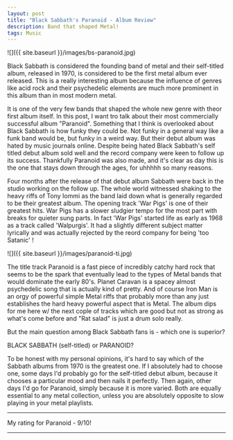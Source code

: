 ```yaml
---
layout: post
title: "Black Sabbath's Paranoid - Album Review"
description: Band that shaped Metal!
tags: Music
---
```


![]({{ site.baseurl }}/images/bs-paranoid.jpg)

Black Sabbath is considered the founding band of metal and their self-titled album, released in 1970,
is considered to be the first metal album ever released. This is a really interesting album because the 
influence of genres like acid rock and their psychedelic elements are much more prominent in this album than 
in most modern metal.

It is one of the very few bands that shaped the whole new genre with theor first album itself. In this post, I want tro talk about their most commercially successful album "Paranoid".
Something that I think is overlooked about Black Sabbath is how funky they could be. Not funky in a general way like a funk band would be, but funky in a weird way.
But their debut album was hated by music journals online. Despite being hated Black Sabbath's self titled debut album sold well and the record company were keen to follow up its success.
Thankfully Paranoid was also made, and it's clear as day this is the one that stays down through the ages, for uhhhhh so many reasons.

Four months after the release of that debut album Sabbath were back in the studio working on the follow up. The whole world witnessed shaking to the heavy riffs of Tony Iommi as the 
band laid down what is generally regarded to be their greatest album. The opening track 'War Pigs' is one of their greatest hits. War Pigs has a slower sludgier tempo for the most part with breaks for quieter sung parts.
In fact 'War Pigs' started life as early as 1968 as a track called 'Walpurgis'. 
It had a slightly different subject matter lyrically and was actually rejected by the reord company for being 'too Satanic' !

![]({{ site.baseurl }}/images/paranoid-ti.jpg)

The title track Paranoid is a fast piece of incredibly catchy 
hard rock that seems to be the spark that eventually lead to the types of Metal bands that would dominate the early 80's. Planet Caravan is a
spacey almost psychedelic song that is actually kind of pretty. 
And of course Iron Man is an orgy of powerful simple Metal riffs that probably more than any just establishes the hard heavy powerful aspect that is Metal. The album dips for me here w/ the next cople of tracks which are good but not as strong as what's come before and "Rat salad" is just a drum solo really.

But the main question among Black Sabbath fans is - which one is superior?

BLACK SABBATH (self-titled) or PARANOID?

To be honest with my personal opinions, it's hard to say which of the Sabbath albums from 1970 is the greatest one. 
If I absolutely had to choose one, some days I'd probably go for the self-titled debut album, because it chooses a particular mood 
and then nails it perfectly. Then again, other days I'd go for Paranoid, simply because it is more varied. 
Both are equally essential to any metal collection, unless you are absolutely opposite to slow playing in your metal playlists.

---

My rating for Paranoid - 9/10!

---



